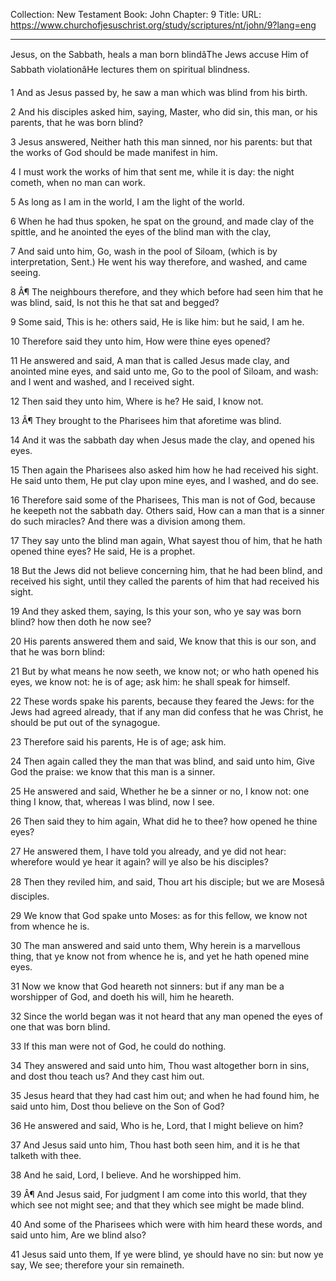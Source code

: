 Collection: New Testament
Book: John
Chapter: 9
Title: 
URL: https://www.churchofjesuschrist.org/study/scriptures/nt/john/9?lang=eng

---

Jesus, on the Sabbath, heals a man born blindâThe Jews accuse Him of Sabbath violationâHe lectures them on spiritual blindness.

1 And as Jesus passed by, he saw a man which was blind from his birth.

2 And his disciples asked him, saying, Master, who did sin, this man, or his parents, that he was born blind?

3 Jesus answered, Neither hath this man sinned, nor his parents: but that the works of God should be made manifest in him.

4 I must work the works of him that sent me, while it is day: the night cometh, when no man can work.

5 As long as I am in the world, I am the light of the world.

6 When he had thus spoken, he spat on the ground, and made clay of the spittle, and he anointed the eyes of the blind man with the clay,

7 And said unto him, Go, wash in the pool of Siloam, (which is by interpretation, Sent.) He went his way therefore, and washed, and came seeing.

8 Â¶ The neighbours therefore, and they which before had seen him that he was blind, said, Is not this he that sat and begged?

9 Some said, This is he: others said, He is like him: but he said, I am he.

10 Therefore said they unto him, How were thine eyes opened?

11 He answered and said, A man that is called Jesus made clay, and anointed mine eyes, and said unto me, Go to the pool of Siloam, and wash: and I went and washed, and I received sight.

12 Then said they unto him, Where is he? He said, I know not.

13 Â¶ They brought to the Pharisees him that aforetime was blind.

14 And it was the sabbath day when Jesus made the clay, and opened his eyes.

15 Then again the Pharisees also asked him how he had received his sight. He said unto them, He put clay upon mine eyes, and I washed, and do see.

16 Therefore said some of the Pharisees, This man is not of God, because he keepeth not the sabbath day. Others said, How can a man that is a sinner do such miracles? And there was a division among them.

17 They say unto the blind man again, What sayest thou of him, that he hath opened thine eyes? He said, He is a prophet.

18 But the Jews did not believe concerning him, that he had been blind, and received his sight, until they called the parents of him that had received his sight.

19 And they asked them, saying, Is this your son, who ye say was born blind? how then doth he now see?

20 His parents answered them and said, We know that this is our son, and that he was born blind:

21 But by what means he now seeth, we know not; or who hath opened his eyes, we know not: he is of age; ask him: he shall speak for himself.

22 These words spake his parents, because they feared the Jews: for the Jews had agreed already, that if any man did confess that he was Christ, he should be put out of the synagogue.

23 Therefore said his parents, He is of age; ask him.

24 Then again called they the man that was blind, and said unto him, Give God the praise: we know that this man is a sinner.

25 He answered and said, Whether he be a sinner or no, I know not: one thing I know, that, whereas I was blind, now I see.

26 Then said they to him again, What did he to thee? how opened he thine eyes?

27 He answered them, I have told you already, and ye did not hear: wherefore would ye hear it again? will ye also be his disciples?

28 Then they reviled him, and said, Thou art his disciple; but we are Mosesâ disciples.

29 We know that God spake unto Moses: as for this fellow, we know not from whence he is.

30 The man answered and said unto them, Why herein is a marvellous thing, that ye know not from whence he is, and yet he hath opened mine eyes.

31 Now we know that God heareth not sinners: but if any man be a worshipper of God, and doeth his will, him he heareth.

32 Since the world began was it not heard that any man opened the eyes of one that was born blind.

33 If this man were not of God, he could do nothing.

34 They answered and said unto him, Thou wast altogether born in sins, and dost thou teach us? And they cast him out.

35 Jesus heard that they had cast him out; and when he had found him, he said unto him, Dost thou believe on the Son of God?

36 He answered and said, Who is he, Lord, that I might believe on him?

37 And Jesus said unto him, Thou hast both seen him, and it is he that talketh with thee.

38 And he said, Lord, I believe. And he worshipped him.

39 Â¶ And Jesus said, For judgment I am come into this world, that they which see not might see; and that they which see might be made blind.

40 And some of the Pharisees which were with him heard these words, and said unto him, Are we blind also?

41 Jesus said unto them, If ye were blind, ye should have no sin: but now ye say, We see; therefore your sin remaineth.
